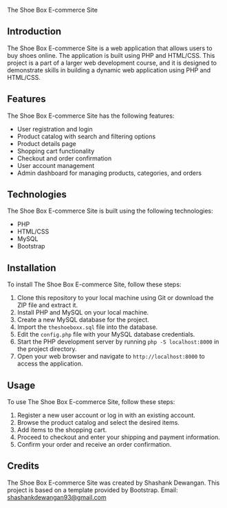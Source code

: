 

The Shoe Box E-commerce Site

## Introduction

The Shoe Box E-commerce Site is a web application that allows users to buy shoes online. The application is built using PHP and HTML/CSS. This project is a part of a larger web development course, and it is designed to demonstrate skills in building a dynamic web application using PHP and HTML/CSS.

## Features

The Shoe Box E-commerce Site has the following features:

- User registration and login
- Product catalog with search and filtering options
- Product details page
- Shopping cart functionality
- Checkout and order confirmation
- User account management
- Admin dashboard for managing products, categories, and orders

## Technologies

The Shoe Box E-commerce Site is built using the following technologies:

- PHP
- HTML/CSS
- MySQL
- Bootstrap

## Installation

To install The Shoe Box E-commerce Site, follow these steps:

1. Clone this repository to your local machine using Git or download the ZIP file and extract it.
2. Install PHP and MySQL on your local machine.
3. Create a new MySQL database for the project.
4. Import the `theshoeboxx.sql` file into the database.
5. Edit the `config.php` file with your MySQL database credentials.
6. Start the PHP development server by running `php -S localhost:8000` in the project directory.
7. Open your web browser and navigate to `http://localhost:8000` to access the application.

## Usage

To use The Shoe Box E-commerce Site, follow these steps:

1. Register a new user account or log in with an existing account.
2. Browse the product catalog and select the desired items.
3. Add items to the shopping cart.
4. Proceed to checkout and enter your shipping and payment information.
5. Confirm your order and receive an order confirmation.

## Credits

The Shoe Box E-commerce Site was created by Shashank Dewangan. This project is based on a template provided by Bootstrap.
Email: shashankdewangan93@gmail.com
